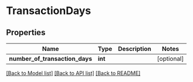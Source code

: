# TransactionDays

## Properties
Name | Type | Description | Notes
------------ | ------------- | ------------- | -------------
**number_of_transaction_days** | **int** |  | [optional] 

[[Back to Model list]](../README.md#documentation-for-models) [[Back to API list]](../README.md#documentation-for-api-endpoints) [[Back to README]](../README.md)



